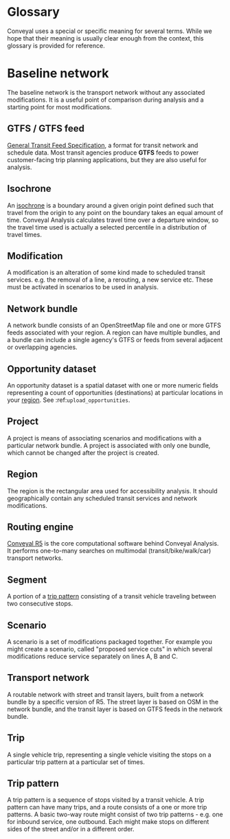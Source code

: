 # Glossary

Conveyal uses a special or specific meaning for several terms. While we hope that their meaning is usually clear enough from the context, this glossary is provided for reference.

# Baseline network
The baseline network is the transport network without any associated modifications. It is a useful point of comparison during analysis and a starting point for most modifications.

## GTFS / GTFS feed
[General Transit Feed Specification](https://developers.google.com/transit/gtfs/), a format for transit network and schedule data. Most transit agencies produce **GTFS** feeds to power customer-facing trip planning applications, but they are also useful for analysis.

## Isochrone
An [isochrone](https://en.wiktionary.org/wiki/isochrone#English) is a boundary around a given origin point defined such that travel from the origin to any point on the boundary takes an equal amount of time. Conveyal Analysis calculates travel time over a departure window, so the travel time used is actually a selected percentile in a distribution of travel times.

## Modification
A modification is an alteration of some kind made to scheduled transit services. e.g. the removal of a line, a rerouting, a new service etc. These must be activated in scenarios to be used in analysis.

## Network bundle
A network bundle consists of an OpenStreetMap file and one or more GTFS feeds associated with your region. A region can have multiple bundles, and a bundle can include a single agency's GTFS or feeds from several adjacent or overlapping agencies.

## Opportunity dataset
An opportunity dataset is a spatial dataset with one or more numeric fields representing a count of opportunities (destinations) at particular locations in your [region](#region). See :ref:`upload_opportunities`.

## Project
A project is means of associating scenarios and modifications with a particular network bundle. A project is associated with only one bundle, which cannot be changed after the project is created.

## Region
The region is the rectangular area used for accessibility analysis. It should geographically contain any scheduled transit services and network modifications.

## Routing engine
[Conveyal R5](https://github.com/conveyal/r5) is the core computational software behind Conveyal Analysis. It performs one-to-many searches on multimodal (transit/bike/walk/car) transport networks.

## Segment
A portion of a [trip pattern](#trip-pattern) consisting of a transit vehicle traveling between two consecutive stops.

## Scenario
A scenario is a set of modifications packaged together. For example you might create a scenario, called "proposed service cuts" in which several modifications reduce service separately on lines A, B and C.

## Transport network
A routable network with street and transit layers, built from a network bundle by a specific version of R5. The street layer is based on OSM in the network bundle, and the transit layer is based on GTFS feeds in the network bundle.

## Trip
A single vehicle trip, representing a single vehicle visiting the stops on a particular trip pattern at a particular set of times.

## Trip pattern
A trip pattern is a sequence of stops visited by a transit vehicle. A trip pattern can have many trips, and a route consists of a one or more trip patterns. A basic two-way route might consist of two trip patterns - e.g. one for inbound service, one outbound. Each might make stops on different sides of the street and/or in a different order.
